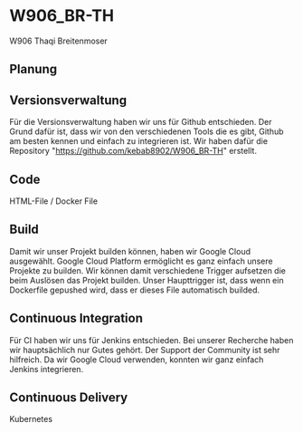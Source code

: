 # W906_BR-TH
W906 Thaqi Breitenmoser


## Planung


## Versionsverwaltung
Für die Versionsverwaltung haben wir uns für Github entschieden. Der Grund dafür ist, dass wir von den verschiedenen Tools die es gibt, Github am besten kennen und einfach zu integrieren ist. Wir haben dafür die Repository "https://github.com/kebab8902/W906_BR-TH" erstellt.


## Code
HTML-File / Docker File

## Build
Damit wir unser Projekt builden können, haben wir Google Cloud ausgewählt. Google Cloud Platform ermöglicht es ganz einfach unsere Projekte zu builden. Wir können damit verschiedene Trigger aufsetzen die beim Auslösen das Projekt builden. Unser Haupttrigger ist, dass wenn ein Dockerfile gepushed wird, dass er dieses File automatisch builded.

## Continuous Integration
Für CI haben wir uns für Jenkins entschieden. Bei unserer Recherche haben wir hauptsächlich nur Gutes gehört. Der Support der Community ist sehr hilfreich. Da wir Google Cloud verwenden, konnten wir ganz einfach Jenkins integrieren.

## Continuous Delivery
Kubernetes
